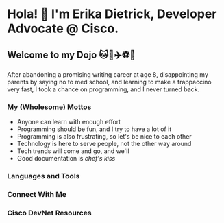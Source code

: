 # Hola! 👋 I'm Erika Dietrick, Developer Advocate @ Cisco. 
## Welcome to my Dojo 🐱📓✈️⚽🥔

After abandoning a promising writing career at age 8, disappointing my parents by saying no to med school, and learning to make a frappaccino very fast, I took a chance on programming, and I never turned back.

### My (Wholesome) Mottos 
* Anyone can learn with enough effort
* Programming should be fun, and I try to have a lot of it
* Programming is also frustrating, so let's be nice to each other
* Technology is here to serve people, not the other way around
* Tech trends will come and go, and we'll 
* Good documentation is *chef's kiss*

### Languages and Tools

### Connect With Me

### Cisco DevNet Resources

<!--
**erdietri/erdietri** is a ✨ _special_ ✨ repository because its `README.md` (this file) appears on your GitHub profile.

Here are some ideas to get you started:

- 🔭 I’m currently working on ...
- 🌱 I’m currently learning ...
- 👯 I’m looking to collaborate on ...
- 🤔 I’m looking for help with ...
- 💬 Ask me about ...
- 📫 How to reach me: ...
- 😄 Pronouns: ...
- ⚡ Fun fact: ...
-->
